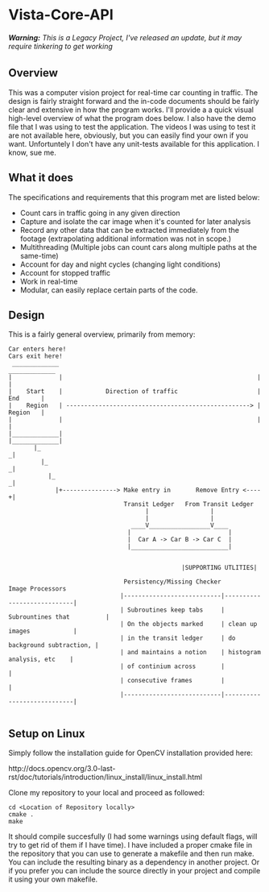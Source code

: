 <h1>Vista-Core-API</h1>
<h6><i><b>Warning:</b> This is a Legacy Project, I've released an update, but it may require tinkering to get working</i></h6>
<h2>Overview</h2>

<p> This was a computer vision project for real-time car counting in traffic. The design is fairly straight forward and the in-code documents should be fairly clear and extensive in how the program works. I'll provide a a quick visual high-level overview of what the program does below. I also have the demo file that I was using to test the application. The videos I was using to test it are not available here, obviously, but you can easily find your own if you want. Unfortuntely I don't have any unit-tests available for this application. I know, sue me.</p> 

<h2>What it does</h2>
<p>The specifications and requirements that this program met are listed below:</p>

* Count cars in traffic going in any given direction
* Capture and isolate the car image when it's counted for later analysis
* Record any other data that can be extracted immediately from the footage (extrapolating additional information was not in scope.)
* Multithreading (Multiple jobs can count cars along multiple paths at the same-time)
* Account for day and night cycles (changing light conditions)
* Account for stopped traffic
* Work in real-time
* Modular, can easily replace certain parts of the code.

<h2>Design</h2>
<p>This is a fairly general overview, primarily from memory:</p>

```
Car enters here!                                                      Cars exit here!
 _____________                                                        _____________
|             |                                                      |             |
|    Start    |            Direction of traffic                      |    End      |
|    Region   | ---------------------------------------------------> |    Region   |
|             |                                                      |             |
|_____________|                                                      |_____________|
       |_                                                                   _|
         |_                                                               _|
           |_                                                           _|
             |+---------------> Make entry in       Remove Entry <----+|
                                Transit Ledger   From Transit Ledger
                                      |                 |
                                      |                 |
                                  ____V_________________V____
                                 |                           |
                                 |  Car A -> Car B -> Car C  |
                                 |___________________________|
                                 
                                        
                                                |SUPPORTING UTLITIES|

                                Persistency/Missing Checker       Image Processors
                               |---------------------------|----------------------------|
                               | Subroutines keep tabs     | Subrountines that          |
                               | On the objects marked     | clean up images            |           
                               | in the transit ledger     | do background subtraction, |                
                               | and maintains a notion    | histogram analysis, etc    |
                               | of continium across       |                            |
                               | consecutive frames        |                            |
                               |---------------------------|----------------------------|
                                   
```

<h2>Setup on Linux</h2>
<p>Simply follow the installation guide for OpenCV installation provided here:</p>
http://docs.opencv.org/3.0-last-rst/doc/tutorials/introduction/linux_install/linux_install.html
<p>Clone my repository to your local and proceed as followed:</p>

```
cd <Location of Repository locally>
cmake .
make
```

<p>It should compile succesfully (I had some warnings using default flags, will try to get rid of them if I have time). I have included a proper cmake file in the repository that you can use to generate a makefile and then run make. You can include the resulting binary as a dependency in another project. Or if you prefer you can include the source directly in your project and compile it using your own makefile.
